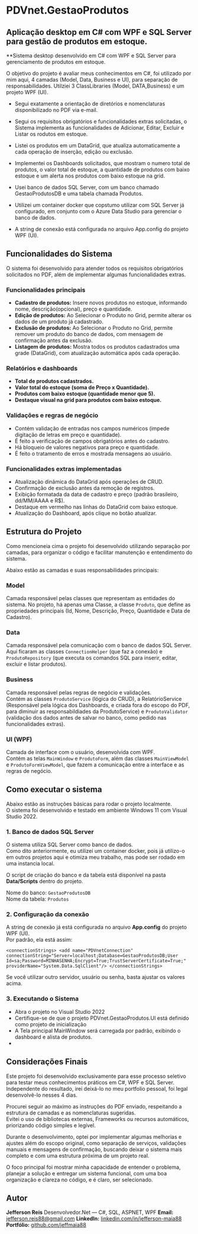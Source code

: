 # PDVnet.GestaoProdutos
## Aplicação desktop em C# com WPF e SQL Server para gestão de produtos em estoque.


**Sistema desktop desenvolvido em C# com WPF e SQL Server para gerenciamento de produtos em estoque.

O objetivo do projeto é avaliar meus conhecimentos em C#, foi utilizado por mim aqui, 4 camadas (Model, Data, Business e UI), para separação de responsabilidades.
Utilziei 3 ClassLibraries (Model, DATA,Business) e um projeto WPF (UI).

- Segui exatamente a orientação de diretórios e nomenclaturas disponibilizado no PDF via e-mail.
- Segui os requisitos obrigatórios e funcionalidades extras solicitadas, o Sistema implementa as funcionalidades de Adicionar, Editar, Excluir e Listar os rodutos em estoque.
- Listei os produtos em um DataGrid, que atualiza automaticamente a cada operação de inserção, edição ou exclusão.
- Implementei os Dashboards solicitados, que mostram o numero total de produtos, o valor total de estoque, a quantidade de produtos com baixo estoque e um alerta nos produtos com baixo estoque na grid.

- Usei banco de dados SQL Server, com um banco chamado GestaoProdutosDB e uma tabela chamada Produtos.
- Utilizei um container docker que copstumo utilizar com SQL Server já configurado, em conjunto com o Azure Data Studio para gerenciar o banco de dados.
- A string de conexão está configurada no arquivo App.config do projeto WPF (UI).

## Funcionalidades do Sistema

O sistema foi desenvolvido para atender todos os requisitos obrigatórios solicitados no PDF, além de implementar algumas funcionalidades extras.


### Funcionalidades principais
- **Cadastro de produtos:**  Insere novos produtos no estoque, informando nome, descrição(opcional), preço e quantidade.
- **Edição de produtos:**  Ao Selecionar o Produto no Grid, permite alterar os dados de um produto já cadastrado.
- **Exclusão de produtos:** Ao Selecionar o Produto no Grid, permite remover um produto do banco de dados, com mensagem de confirmação antes da exclusão.
- **Listagem de produtos:** Mostra todos os produtos cadastrados uma grade (DataGrid), com atualização automática após cada operação.

### Relatórios e dashboards
- **Total de produtos cadastrados.**
- **Valor total do estoque (soma de Preço x Quantidade).**
- **Produtos com baixo estoque (quantidade menor que 5).**
- **Destaque visual na grid para produtos com baixo estoque.**

### Validações e regras de negócio
- Contém validação de entradas nos campos numéricos (impede digitação de letras em preço e quantidade).
- É feito a verificação de campos obrigatórios antes do cadastro.
- Há bloqueio de valores negativos para preço e quantidade.
- É feito o tratamento de erros e mostrada mensagens ao usuário.

### Funcionalidades extras implementadas
- Atualização dinâmica do DataGrid após operações de CRUD.
- Confirmação de exclusão antes da remoção de registros.
- Exibição formatada da data de cadastro e preço (padrão brasileiro, dd/MM/AAAA e R$).
- Destaque em vermelho nas linhas do DataGrid com baixo estoque.
- Atualização do Dashboard, após clique no botão atualizar.

## Estrutura do Projeto

Como mencioneia cima o projeto foi desenvolvido utilizando separação por camadas, para organizar o código e facilitar manutenção e entendimento do sistema.

Abaixo estão as camadas e suas responsabilidades principais:

### Model
Camada responsável pelas classes que representam as entidades do sistema.
No projeto, há apenas uma Classe, a classe `Produto`, que define as propriedades principais (Id, Nome, Descrição, Preço, Quantidade e Data de Cadastro).

### Data
Camada responsável pela comunicação com o banco de dados SQL Server.  
Aqui ficaram as classes `ConnectionHelper` (que faz a conexão) e `ProdutoRepository` (que executa os comandos SQL para inserir, editar, excluir e listar produtos).

### Business
Camada responsável pelas regras de negócio e validações.  
Contém as classes `ProdutoService` (lógica do CRUD), a RelatórioService (Responsável pela lógica dos Dashboards, e criada fora do escopo do PDF, para diminuir as responsabildiades da ProdutoService) e `ProdutoValidator` (validação dos dados antes de salvar no banco, como pedido nas funcionalidades extras).

### UI (WPF)
Camada de interface com o usuário, desenvolvida com WPF.  
Contém as telas `MainWindow` e `ProdutoForm`, além das classes `MainViewModel` e `ProdutoFormViewModel`, que fazem a comunicação entre a interface e as regras de negócio.


## Como executar o sistema

Abaixo estão as instruções básicas para rodar o projeto localmente.  
O sistema foi desenvolvido e testado em ambiente Windows 11 com Visual Studio 2022.

### 1. Banco de dados SQL Server
O sistema utiliza SQL Server como banco de dados.  
Como dito anteriormente, eu utilizei um container docker, pois já utilizo-o em outros projetos aqui e otimiza meu trabalho, mas pode ser rodado em uma instancia local.  

O script de criação do banco e da tabela está disponível na pasta **Data/Scripts** dentro do projeto.

Nome do banco: `GestaoProdutosDB`  
Nome da tabela: `Produtos`

### 2. Configuração da conexão
A string de conexão já está configurada no arquivo **App.config** do projeto WPF (UI).  
Por padrão, ela está assim:

```<connectionStrings> <add name="PDVnetConnection" connectionString="Server=localhost;Database=GestaoProdutosDB;User Id=sa;Password=MINHASENHA;Encrypt=True;TrustServerCertificate=True;" providerName="System.Data.SqlClient"/> </connectionStrings> ```

Se você utilizar outro servidor, usuário ou senha, basta ajustar os valores acima.

### 3. Executando o Sistema

- Abra o projeto no Visual Studio 2022
- Certifique-se de que o projeto PDVnet.GestaoProdutos.UI está definido como projeto de inicialização
- A Tela principal MainWindow será carregada por padrão, exibindo o dashboard e alista de produtos.
- 

## Considerações Finais

Este projeto foi desenvolvido exclusivamente para esse processo seletivo para testar meus conhecimentos práticos em C#, WPF e SQL Server. 
Independente do resultado, irei deixá-lo no meu portfolio pessoal, foi legal desenvolvê-lo nesses 4 dias. 

Procurei seguir ao máximo as instruções do PDF enviado, respeitando a estrutura de camadas e as nomenclaturas sugeridas.  
Evitei o uso de bibliotecas externas, Frameworks ou recursos automáticos, priorizando código simples e legível.

Durante o desenvolvimento, optei por implementar algumas melhorias e ajustes além do escopo original, como separação de serviços, validações manuais e mensagens de confirmação, buscando deixar o sistema mais completo e com uma estrutura próxima de um projeto real.

O foco principal foi mostrar minha capacidade de entender o problema, planejar a solução e entregar um sistema funcional, com uma boa organização e clareza no código, e é claro, ser selecionado.


## Autor

**Jefferson Reis**
Desenvolvedor.Net — C#, SQL, ASPNET, WPF
**Email:** [jefferson.reis88@gmail.com](mailto:jefferson.reis88@gmail.com) 
**LinkedIn:** [linkedin.com/in/jefferson-maia88](https://www.linkedin.com/in/jefferson-maia88/) 
**Portfólio:** [github.com/jeffmaia88](https://github.com/jeffmaia88)